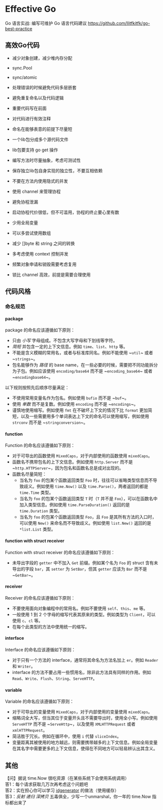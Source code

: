 # Effective Go

<style>del { text-decoration-color: #6669; }</style>

Go 语言实战: 编写可维护 Go 语言代码建议 https://github.com/llitfkitfk/go-best-practice


## 高效Go代码

* 减少对象创建，减少堆内存分配
* sync.Pool
* sync/atomic

* 处理错误的时候避免代码多层嵌套
* 避免重复命名以及代码逻辑
* 重要代码写在前面
* 对代码进行有效注释
* 命名在能够表意的前提下尽量短
* 一个lib包分成多个源代码文件
* lib包要支持 go get 操作
* 编写方法时尽量抽象，考虑可测试性
* 保存独立lib包自身实现的独立性，不要互相依赖
* 不要在方法内使用隐式的并发
* 使用 channel 来管理协程
* 避免协程泄漏
* 启动协程代价很低，但不可滥用，协程的终止要心里有数
* 少用全局变量
* 可以多尝试使用数组
* 减少 []byte 和 string 之间的转换
* 多考虑使用 context 控制并发
* 频繁对象申请和销毁需要考虑复用
* 锁比 channel 高效，前提是需要合理使用







## 代码风格

### 命名规范

#### package

package 的命名应该遵循如下原则：
- 只由 *小写* 字母组成。不包含大写字母和下划线等字符。
- *简短* 并包含一定的上下文信息。例如 `time`、`list`、`http` 等。
- 不能是含义模糊的常用名，或者与标准库同名。例如不能使用 ~`util`~ 或者 ~`strings`~。
- 包名能够作为 *路径* 的 base name，在一些必要的时候，需要把不同功能拆分为子包。例如应该使用 `encoding/base64` 而不是 ~`encoding_base64`~ 或者 ~`encodingbase64`~。

以下规则按照先后顺序尽量满足：
- 不使用常用变量名作为包名。例如使用 `bufio` 而不是 ~`buf`~。
- 使用 *单数* 而不是复数。例如使用 `encoding` 而不是 ~`encodings`~。
- 谨慎地使用缩写。例如使用 `fmt` 在不破坏上下文的情况下比 `format` 更加简短，以及一些需要用多个单词表达上下文的命名可以使用缩写，例如使用 `strconv` 而不是 ~`stringconversion`~。

#### function

Function 的命名应该遵循如下原则：
- 对于可导出的函数使用 `MixedCaps`，对于内部使用的函数使用 `mixedCaps`。
- 函数名不携带包名的上下文信息。例如使用 `http.Server` 而不是 ~`http.HTTPServer`~，因为包名和函数名总是成对出现的。
- 函数名尽量简短：
  - 当名为 `foo` 的包某个函数返回类型 `Foo` 时，往往可以省略类型信息而不导致歧义。例如使用 `time.Now()` 以及 `time.Parse()`，两者返回的都是 `time.Time` 类型。
  - 当名为 `foo` 的包某个函数返回类型 `T` 时（`T` 并不是 `Foo`），可以在函数名中加入类型信息。例如使用 `time.ParseDuration()` 返回的是 `time.Duration` 类型。
  - 当名为 `foo` 的包某个函数返回类型 `Foo`，且 `Foo` 是其所有方法的入口时，可以使用 `New()` 来命名而不导致歧义。例如使用 `list.New()` 返回的是 `*list.List` 类型。

#### function with struct receiver

Function with struct receiver 的命名应该遵循如下原则：
- 未导出字段的 `getter` 中不加入 `Get` 前缀。例如某个名为 `Foo` 的 struct 含有未导出的字段 `bar`，其 `setter` 为 `SetBar`，但其 `getter` 应该为 `Bar` 而不是 ~`GetBar`~。

#### receiver

Receiver 的命名应该遵循如下原则：
- 不要使用面向对象编程中的常用名。例如不要使用 `self`、`this`、`me` 等。
- 一般使用 1 到 2 个字母的缩写代表其原来的类型。例如类型为 `Client`，可以使用 `c`、`cl` 等。
- 在每个此类型的方法中使用统一的缩写。

#### interface

Interface 的命名应该遵循如下原则：
- 对于只有一个方法的 interface，通常将其命名为方法名加上 `er`。例如 `Reader` 和 `Writer`。
- interface 的方法不要占用一些惯用名，除非此方法具有同样的作用。例如 `Read`、`Write`、`Flush`、`String`、`ServeHTTP`。

#### variable

Variable 的命名应该遵循如下原则：
- 对于可导出的变量使用 `MixedCaps`，对于内部使用的变量使用 `mixedCaps`。
- 缩略词全大写，但当其位于变量开头且不需要导出时，使用全小写。例如使用 `ServeHTTP` 而不是 ~`ServeHttp`~，以及使用 `XMLHTTPRequest` 或者 `xmlHTTPRequest`。
- 简洁胜于冗长。例如在循环中，使用 `i` 代替 `sliceIndex`。
- 变量距离其被使用的地方越远，则需要携带越多的上下文信息。例如全局变量在其名字中需要更多的上下文信息，使得在不同地方可以轻易辨认出其含义。



## 其他

【问】据说 time.Now 很吃资源（在某些系统下会使用系统调用）  
答1：每个请求获取几万次再考虑这个问题吧  
答2：实在担心你可以学习 [idgenerator](https://code.dance.org/gopkg/idgenerator/blob/master/utils/time.go#L20) 的做法（使用缓存）  
答3：*反射 递归 深拷贝* 五毒俱全，少写一个unmarshal，你一年的 time.Now 指标都出来了  


